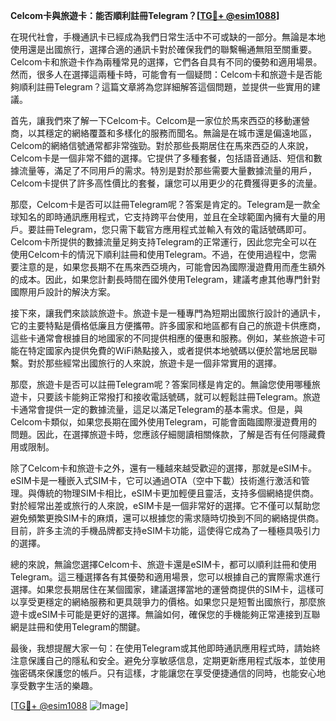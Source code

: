 **Celcom卡與旅遊卡：能否順利註冊Telegram？[[TG💪+ @esim1088](https://t.me/s/esim1088)]**

在現代社會，手機通訊卡已經成為我們日常生活中不可或缺的一部分。無論是本地使用還是出國旅行，選擇合適的通訊卡對於確保我們的聯繫暢通無阻至關重要。Celcom卡和旅遊卡作為兩種常見的選擇，它們各自具有不同的優勢和適用場景。然而，很多人在選擇這兩種卡時，可能會有一個疑問：Celcom卡和旅遊卡是否能夠順利註冊Telegram？這篇文章將為您詳細解答這個問題，並提供一些實用的建議。

首先，讓我們來了解一下Celcom卡。Celcom是一家位於馬來西亞的移動運營商，以其穩定的網絡覆蓋和多樣化的服務而聞名。無論是在城市還是偏遠地區，Celcom的網絡信號通常都非常強勁。對於那些長期居住在馬來西亞的人來說，Celcom卡是一個非常不錯的選擇。它提供了多種套餐，包括語音通話、短信和數據流量等，滿足了不同用戶的需求。特別是對於那些需要大量數據流量的用戶，Celcom卡提供了許多高性價比的套餐，讓您可以用更少的花費獲得更多的流量。

那麼，Celcom卡是否可以註冊Telegram呢？答案是肯定的。Telegram是一款全球知名的即時通訊應用程式，它支持跨平台使用，並且在全球範圍內擁有大量的用戶。要註冊Telegram，您只需下載官方應用程式並輸入有效的電話號碼即可。Celcom卡所提供的數據流量足夠支持Telegram的正常運行，因此您完全可以在使用Celcom卡的情況下順利註冊和使用Telegram。不過，在使用過程中，您需要注意的是，如果您長期不在馬來西亞境內，可能會因為國際漫遊費用而產生額外的成本。因此，如果您計劃長時間在國外使用Telegram，建議考慮其他專門針對國際用戶設計的解決方案。

接下來，讓我們來談談旅遊卡。旅遊卡是一種專門為短期出國旅行設計的通訊卡，它的主要特點是價格低廉且方便攜帶。許多國家和地區都有自己的旅遊卡供應商，這些卡通常會根據目的地國家的不同提供相應的優惠和服務。例如，某些旅遊卡可能在特定國家內提供免費的WiFi熱點接入，或者提供本地號碼以便於當地居民聯繫。對於那些經常出國旅行的人來說，旅遊卡是一個非常實用的選擇。

那麼，旅遊卡是否可以註冊Telegram呢？答案同樣是肯定的。無論您使用哪種旅遊卡，只要該卡能夠正常撥打和接收電話號碼，就可以輕鬆註冊Telegram。旅遊卡通常會提供一定的數據流量，這足以滿足Telegram的基本需求。但是，與Celcom卡類似，如果您長期在國外使用Telegram，可能會面臨國際漫遊費用的問題。因此，在選擇旅遊卡時，您應該仔細閱讀相關條款，了解是否有任何隱藏費用或限制。

除了Celcom卡和旅遊卡之外，還有一種越來越受歡迎的選擇，那就是eSIM卡。eSIM卡是一種嵌入式SIM卡，它可以通過OTA（空中下載）技術進行激活和管理。與傳統的物理SIM卡相比，eSIM卡更加輕便且靈活，支持多個網絡提供商。對於經常出差或旅行的人來說，eSIM卡是一個非常好的選擇。它不僅可以幫助您避免頻繁更換SIM卡的麻煩，還可以根據您的需求隨時切換到不同的網絡提供商。目前，許多主流的手機品牌都支持eSIM卡功能，這使得它成為了一種極具吸引力的選擇。

總的來說，無論您選擇Celcom卡、旅遊卡還是eSIM卡，都可以順利註冊和使用Telegram。這三種選擇各有其優勢和適用場景，您可以根據自己的實際需求進行選擇。如果您長期居住在某個國家，建議選擇當地的運營商提供的SIM卡，這樣可以享受更穩定的網絡服務和更具競爭力的價格。如果您只是短暫出國旅行，那麼旅遊卡或eSIM卡可能是更好的選擇。無論如何，確保您的手機能夠正常連接到互聯網是註冊和使用Telegram的關鍵。

最後，我想提醒大家一句：在使用Telegram或其他即時通訊應用程式時，請始終注意保護自己的隱私和安全。避免分享敏感信息，定期更新應用程式版本，並使用強密碼來保護您的帳戶。只有這樣，才能讓您在享受便捷通信的同時，也能安心地享受數字生活的樂趣。

[[TG💪+ @esim1088](https://t.me/s/esim1088) ![Image](https://i.postimg.cc/4NQfJmqS/Snipaste-2025-05-13-00-14-12.png)]